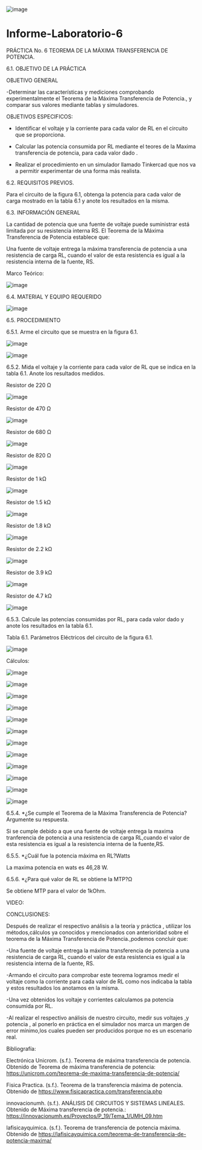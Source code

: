 ![image](https://user-images.githubusercontent.com/84587120/127800358-3f833f37-37e4-4716-9dda-b920150bdbf2.png)

# Informe-Laboratorio-6

PRÁCTICA No. 6 TEOREMA DE LA MÁXIMA TRANSFERENCIA DE POTENCIA.


6.1.	OBJETIVO DE LA PRÁCTICA

OBJETIVO GENERAL

-Determinar las características y mediciones comprobando experimentalmente el Teorema de la Máxima Transferencia de Potencia., y comparar sus valores mediante tablas y simuladores.

OBJETIVOS ESPECIFICOS:

- Identificar el voltaje y la corriente para cada valor de RL en el circuito que se proporciona.

-	Calcular las potencia consumida por RL mediante el teores de la Maxima transferencia de potencia, para cada valor dado .

- Realizar el procedimiento en un simulador llamado Tinkercad que nos va a permitir experimentar de una forma más realista.



6.2.	REQUISITOS PREVIOS.

Para el circuito de la figura 6.1, obtenga la potencia para cada valor de carga mostrado en la tabla 6.1 y anote los resultados en la misma.

6.3.	INFORMACIÓN GENERAL

La cantidad de potencia que una fuente de voltaje puede suministrar está limitada por su resistencia interna RS.
El Teorema de la Máxima Transferencia de Potencia establece que:

Una fuente de voltaje entrega la máxima transferencia de potencia a una resistencia de carga RL, cuando el valor de esta resistencia es igual a la resistencia interna de la fuente, RS.



Marco Teórico:

![image](https://user-images.githubusercontent.com/84587120/127800413-69ae1f7e-dcae-4c5b-b1c8-a040a9f03e64.png)

6.4.	MATERIAL Y EQUIPO REQUERIDO

![image](https://user-images.githubusercontent.com/84427371/127802526-32cacb10-bad5-446a-b03f-cf0ae217b0ab.png)


6.5.	PROCEDIMIENTO

6.5.1.	Arme el circuito que se muestra en la figura 6.1.

![image](https://user-images.githubusercontent.com/84427371/127802398-821aaa48-9bf6-4945-9e0c-fe9997503657.png)

![image](https://user-images.githubusercontent.com/84587091/127945008-e24d7ba7-8226-4ca4-923b-8ee6269f8b15.png)

6.5.2.	Mida el voltaje y la corriente para cada valor de RL que se indica en la tabla 6.1. Anote los resultados medidos.

Resistor de 220 Ω

![image](https://user-images.githubusercontent.com/84587091/127944856-1a0842a7-f0c2-45a9-a511-91fd8f57d4ff.png)

Resistor de 470 Ω

![image](https://user-images.githubusercontent.com/84587091/127945124-3510c21a-4b71-40d4-9255-04d8d7127666.png)

Resistor de 680 Ω

![image](https://user-images.githubusercontent.com/84587091/127945166-73f5b34c-2cd2-4064-a030-369e0ac0ac4d.png)

Resistor de 820 Ω

![image](https://user-images.githubusercontent.com/84587091/127945185-e735c467-d312-487e-99c4-2088f202fe8d.png)

Resistor de 1 kΩ

![image](https://user-images.githubusercontent.com/84587091/127946852-dbbad074-60bb-4774-b9e6-e2dad76ef74c.png)

Resistor de 1.5 kΩ

![image](https://user-images.githubusercontent.com/84587091/127946896-dc0ec6a8-7e7d-46ce-a0d0-28b0c290199a.png)

Resistor de 1.8 kΩ

![image](https://user-images.githubusercontent.com/84587091/127946924-7ac2183d-94ce-418c-8f66-c6c96496477b.png)

Resistor de 2.2 kΩ

![image](https://user-images.githubusercontent.com/84587091/127946952-6ca257ec-d703-4789-8823-6a4fac22a989.png)

Resistor de 3.9 kΩ

![image](https://user-images.githubusercontent.com/84587091/127946972-ebe024d9-2b68-4fce-b30b-47718548aeb0.png)

Resistor de 4.7 kΩ

![image](https://user-images.githubusercontent.com/84587091/127946998-23c8daf0-8cd3-43c5-8437-b1d5eccf24ad.png)

6.5.3.	Calcule las potencias consumidas por RL, para cada valor dado y anote los resultados en la tabla 6.1.

Tabla 6.1. Parámetros Eléctricos del circuito de la figura 6.1.

![image](https://user-images.githubusercontent.com/84587120/127956693-162517a3-60df-42b8-8f41-72eab5b0e234.png)
 
Cálculos:

![image](https://user-images.githubusercontent.com/84587120/127956761-d340b4b9-7cc2-4d00-8c2a-7b05a5152ef1.png)

![image](https://user-images.githubusercontent.com/84587120/127956781-f992567e-fce4-4bd3-a1b2-5d807ceb8cec.png)

![image](https://user-images.githubusercontent.com/84587120/127956802-10af57f1-b389-4078-8dbf-53bcf5953e4b.png)

![image](https://user-images.githubusercontent.com/84587120/127956820-70623dda-ff87-4806-8617-1b215a12b5d1.png)

![image](https://user-images.githubusercontent.com/84587120/127956848-0d061e60-8a6d-4ebc-9254-193f43caa096.png)

![image](https://user-images.githubusercontent.com/84587120/127956863-ad9b0038-3425-4b45-ab2b-6321ebdb376d.png)

![image](https://user-images.githubusercontent.com/84587120/127956886-b812f8f4-f571-44eb-b1d3-8ef43eca843f.png)

![image](https://user-images.githubusercontent.com/84587120/127956911-e49b5cdc-e46c-4675-a34b-4e11da267cf1.png)

![image](https://user-images.githubusercontent.com/84587120/127956934-486c6e1e-fa7b-4153-a824-537465040521.png)

![image](https://user-images.githubusercontent.com/84587120/127956955-cb3ba7d6-209e-4271-839e-b0f344f7b47c.png)

![image](https://user-images.githubusercontent.com/84587120/127956971-11308533-d5cd-4b9b-9478-1c14e646e165.png)

![image](https://user-images.githubusercontent.com/84587120/127956997-8d716140-b0f4-4d46-ac77-3a89208d9638.png)


6.5.4.	*¿Se cumple el Teorema de la Máxima Transferencia de Potencia? Argumente su respuesta.

Si se cumple debido a que una fuente de voltaje entrega la maxima tranferencia de potencia a una resistencia de carga RL,cuando el valor de esta resistencia es igual a la resistencia interna de la fuente,RS.

6.5.5.	*¿Cuál fue la potencia máxima en RL?Watts

 La maxima potencia en wats es 46,28 W.

6.5.6.	*¿Para qué valor de RL se obtiene la MTP?Ω

 Se obtiene MTP para el valor de 1kOhm.

VIDEO:

CONCLUSIONES:

Después de realizar el respectivo análisis a la teoría y práctica , utilizar los métodos,cálculos ya conocidos y mencionados con anterioridad sobre el teorema de la Máxima Transferencia de Potencia.,podemos concluir que:

-Una fuente de voltaje entrega la máxima transferencia de potencia a una resistencia de carga RL, cuando el valor de esta resistencia es igual a la resistencia interna de la fuente, RS.

-Armando el circuito para comprobar este teorema logramos medir el voltaje como la corriente para cada valor de RL como nos indicaba la tabla y estos resultados los anotamos en la misma.

-Una vez obtenidos los voltaje y corrientes  calculamos pa potencia consumida por RL.

-Al realizar el respectivo análisis de nuestro circuito, medir sus voltajes ,y potencia , al ponerlo en práctica en el simulador nos marca un margen de error mínimo,los cuales pueden ser producidos porque no es un escenario real.


Bibliografía: 

Electrónica Unicrom. (s.f.). Teorema de máxima transferencia de potencia. Obtenido de Teorema de máxima transferencia de potencia: https://unicrom.com/teorema-de-maxima-transferencia-de-potencia/

Fisica Practica. (s.f.). Teorema de la transferencia máxima de potencia. Obtenido de https://www.fisicapractica.com/transferencia.php

innovacionumh. (s.f.). ANÁLISIS DE CIRCUITOS Y SISTEMAS LINEALES. Obtenido de Máxima transferencia de potencia.: https://innovacionumh.es/Proyectos/P_19/Tema_1/UMH_09.htm

lafisicayquimica. (s.f.). Teorema de transferencia de potencia máxima. Obtenido de https://lafisicayquimica.com/teorema-de-transferencia-de-potencia-maxima/



